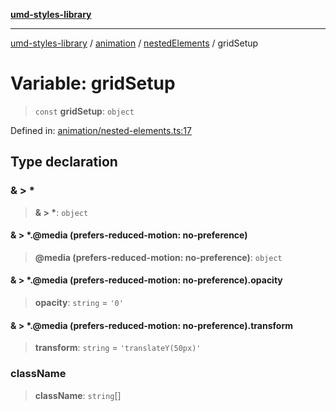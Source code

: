 [**umd-styles-library**](../../../../README.md)

***

[umd-styles-library](../../../../modules.md) / [animation](../../../README.md) / [nestedElements](../README.md) / gridSetup

# Variable: gridSetup

> `const` **gridSetup**: `object`

Defined in: [animation/nested-elements.ts:17](https://github.com/UMD-Digital/design-system/blob/d4b532fefdb58d8d5a6b9764db295308e13706a9/packages/styles/source/animation/nested-elements.ts#L17)

## Type declaration

### & \> \*

> **& \> \***: `object`

#### & \> \*.@media (prefers-reduced-motion: no-preference)

> **@media (prefers-reduced-motion: no-preference)**: `object`

#### & \> \*.@media (prefers-reduced-motion: no-preference).opacity

> **opacity**: `string` = `'0'`

#### & \> \*.@media (prefers-reduced-motion: no-preference).transform

> **transform**: `string` = `'translateY(50px)'`

### className

> **className**: `string`[]
